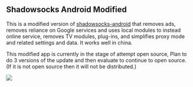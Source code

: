 ## Shadowsocks Android Modified

This is a modified version of [shadowsocks-android](https://github.com/shadowsocks/shadowsocks-android) that removes ads, removes reliance on Google services and uses local modules to instead online service, removes TV modules, plug-ins, and simplifies proxy mode and related settings and data. It works well in china.

This modified app is currently in the stage of attempt open source, Plan to do 3 versions of the update and then evaluate to continue to open source. (If it is not open source then it will not be distributed.)

![](https://github.com/xinlake/shadowsocks-android-modified/raw/master/Assets/srceen-1.jpg)
